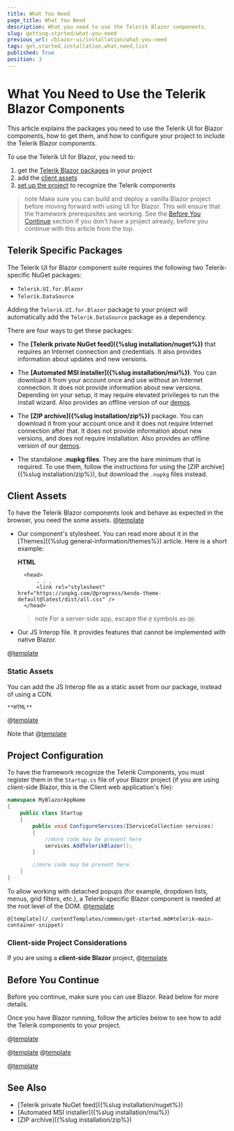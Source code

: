 ```yaml
---
title: What You Need
page_title: What You Need
description: What you need to use the Telerik Blazor components.
slug: getting-started/what-you-need
previous_url: /blazor-ui/installation/what-you-need
tags: get,started,installation,what,need,list
published: True
position: 3
---
```


# What You Need to Use the Telerik Blazor Components

This article explains the packages you need to use the Telerik UI for Blazor components, how to get them, and how to configure your project to include the Telerik Blazor components.

To use the Telerik UI for Blazor, you need to:

1. get the [Telerik Blazor packages](#telerik-specific-packages) in your project
1. add the [client assets](#client-assets)
1. [set up the project](#project-configuration) to recognize the Telerik components

>note Make sure you can build and deploy a vanilla Blazor project before moving forward with using UI for Blazor. This will ensure that the framework prerequisites are working. See the [Before You Continue](#before-you-continue) section if you don't have a project already, before you continue with this article from the top.

## Telerik Specific Packages

The Telerik UI for Blazor component suite requires the following two Telerik-specific NuGet packages:

* `Telerik.UI.for.Blazor`
* `Telerik.DataSource`

Adding the `Telerik.UI.for.Blazor` package to your project will automatically add the `Telerik.DataSource` package as a dependency.

There are four ways to get these packages:

* The **[Telerik private NuGet feed]({%slug installation/nuget%})** that requires an Internet connection and credentials. It also provides information about updates and new versions.

* The **[Automated MSI installer]({%slug installation/msi%})**. You can download it from your account once and use without an Internet connection. It does not provide information about new versions. Depending on your setup, it may require elevated privileges to run the install wizard. Also provides an offline version of our [demos](https://demos.telerik.com/blazor-ui).

* The **[ZIP archive]({%slug installation/zip%})** package. You can download it from your account once and it does not require Internet connection after that. It does not provide information about new versions, and does not require installation. Also provides an offline version of our [demos](https://demos.telerik.com/blazor-ui).

* The standalone **.nupkg files**. They are the bare minimum that is required. To use them, follow the instructions for using the [ZIP archive]({%slug installation/zip%}), but download the `.nupkg` files instead.


## Client Assets

To have the Telerik Blazor components look and behave as expected in the browser, you need the some assets. 
@[template](/_contentTemplates/common/js-interop-file.md#app-paths)

* Our component's stylesheet. You can read more about it in the [Themes]({%slug general-information/themes%}) article. Here is a short example:

    **HTML**
    
        <head>
            . . .
            <link rel="stylesheet" href="https://unpkg.com/@progress/kendo-theme-default@latest/dist/all.css" />
        </head>
        
    >note For a server-side app, escape the `@` symbols as `@@`.

* Our JS Interop file. It provides features that cannot be implemented with native Blazor.

@[template](/_contentTemplates/common/js-interop-file.md#js-interop-file-snippet-cdn)
    

### Static Assets

You can add the JS Interop file as a static asset from our package, instead of using a CDN.

    **HTML**
    
@[template](/_contentTemplates/common/js-interop-file.md#js-interop-file-snippet)

Note that
@[template](/_contentTemplates/common/js-interop-file.md#enable-static-assets)



## Project Configuration

To have the framework recognize the Telerik Components, you must register them in the `Startup.cs` file of your Blazor project (if you are using client-side Blazor, this is the Client web application's file):

````Startup.cs
namespace MyBlazorAppName
{
    public class Startup
    {
        public void ConfigureServices(IServiceCollection services)
        {
            //more code may be present here
            services.AddTelerikBlazor();
        }

        //more code may be present here
    }
}
````

To allow working with detached popups (for example, dropdown lists, menus, grid filters, etc.), a Telerik-specific Blazor component is needed at the root level of the DOM.
@[template](/_contentTemplates/common/get-started.md#telerik-main-container-text)

````CSHTML
@[template](/_contentTemplates/common/get-started.md#telerik-main-container-snippet)
````

### Client-side Project Considerations

If you are using a **client-side Blazor** project, 
@[template](/_contentTemplates/common/issues-and-warnings.md#mono-linker-issue)




## Before You Continue

Before you continue, make sure you can use Blazor. Read below for more details.

Once you have Blazor running, follow the articles below to see how to add the Telerik components to your project.

@[template](/_contentTemplates/common/get-started.md#after-install)

@[template](/_contentTemplates/common/get-started.md#blazor-tutorial-intro)
@[template](/_contentTemplates/common/get-started.md#get-started-msdn-link)

@[template](/_contentTemplates/common/get-started.md#after-you-run-vanilla)

## See Also

* [Telerik private NuGet feed]({%slug installation/nuget%})
* [Automated MSI installer]({%slug installation/msi%})
* [ZIP archive]({%slug installation/zip%})

